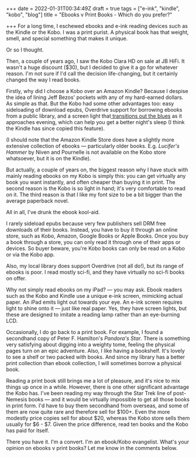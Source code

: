 +++
date = 2022-01-31T00:34:49Z
draft = true
tags = ["e-ink", "kindle", "kobo", "blog"]
title = "Ebooks v Print Books - Which do you prefer?"

+++
For a long time, I eschewed ebooks and e-ink reading devices such as the Kindle or the Kobo. I was a print purist. A physical book has that weight, smell, and special something that makes it unique. 

Or so I thought.

Then, a couple of years ago, I saw the Kobo Clara HD on sale at JB HiFi. It wasn't a huge discount ($30), but I decided to give it a go for whatever reason. I'm not sure if I'd call the decision life-changing, but it certainly changed the way I read books.

Firstly, why did I choose a Kobo over an Amazon Kindle? Because I despise the idea of lining Jeff Bezos' pockets with any of my hard-earned dollars. As simple as that. But the Kobo had some other advantages too: easy sideloading of download epubs, Overdrive support for borrowing ebooks from a public library, and a screen light that[ transitions out the blues](https://help.kobo.com/hc/en-us/articles/360017481174-Adjust-ComfortLight-PRO-on-your-Kobo-eReader) as it approaches evening, which can help you get a better night's sleep (I think the Kindle has since copied this feature).

(I should note that the Amazon Kindle Store does have a slightly more extensive collection of ebooks — particularly older books. E.g. _Lucifer's Hammer_ by Niven and Pournelle is not available on the Kobo store whatsoever, but it is on the Kindle).

But actually, a couple of years on, the biggest reason why I have stuck with mainly reading ebooks on my Kobo is simply this: you can get virtually any book you want instantly, and often cheaper than buying it in print. The second reason is the Kobo is so light in hand; it's very comfortable to read on it. The third reason is that I like my font size to be a bit bigger than the average paperback novel.

All in all, I've drunk the ebook kool-aid.

I rarely sideload epubs because very few publishers sell DRM free downloads of their books. Instead, you have to buy it through an online store, such as Kobo, Amazon, Google Books or Apple Books. Once you buy a book through a store, you can only read it through one of their apps or devices. So buyer beware, you're Kobo books can only be read on a Kobo or via the Kobo app. 

Also, my local library does support Overdrive (not all do!), but its range of ebooks is poor. I read mostly sci-fi, and they have virtually no sci-fi books on offer.

Why not simply read ebooks on my iPad? — you may ask. Ebook readers such as the Kobo and Kindle use a unique e-ink screen, mimicking actual paper. An iPad emits light out towards your eye. An e-ink screen requires light to shine onto it — just like real paper. Yes, they have screen lights, but these are designed to imitate a reading lamp rather than an eye-burning LCD.

Occasionally, I do go back to a print book. For example, I found a secondhand copy of Peter F. Hamilton's _Pandora's Star_. There is something very satisfying about digging into a weighty tome, feeling the physical pages turn on an epic adventure. Also, I like having a bookshelf. It's lovely to see a shelf or two packed with books. And since my library has a better print collection than ebook collection, I will sometimes borrow a physical book.

Reading a print book still brings me a lot of pleasure, and it's nice to mix things up once in a while. However, there is one other significant advantage the Kobo has. I've been reading my way through the Star Trek line of post-Nemesis books — and it would be virtually impossible to get all those books in print form. I'd have to buy them secondhand from overseas, and some of them are now quite rare and therefore sell for $100+. Even the more modestly price copies sell for about $20, whereas the Kobo store sells them usually for $6 - $7. Given the price difference, read ten books and the Kobo has paid for itself.

There you have it. I'm a convert. I'm an ebook/Kobo evangelist. What's your opinion on ebooks v print books? Let me know in the comments below.